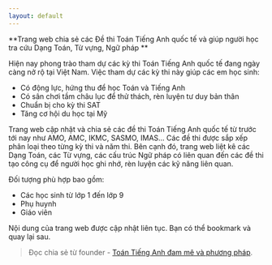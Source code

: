 ```yaml
---
layout: default
---
```


**Trang web chia sẻ các Đề thi Toán Tiếng Anh quốc tế và giúp người học tra cứu Dạng Toán, Từ vựng, Ngữ pháp **

Hiện nay phong trào tham dự các kỳ thi Toán Tiếng Anh quốc tế đang ngày càng nở rộ tại Việt Nam. Việc tham dự các kỳ thi này giúp các em học sinh:
- Có động lực, hứng thu để học Toán và Tiếng Anh
- Có sân chơi tầm châu lục để thử thách, rèn luyện tư duy bản thân
- Chuẩn bị cho kỳ thi SAT
- Tăng cơ hội du học tại Mỹ

Trang web cập nhật và chia sẻ các đề thi Toán Tiếng Anh quốc tế từ trước tới nay như AMO, AMC, IKMC, SASMO, IMAS... Các đề thi được sắp xếp phân loại theo từng kỳ thi và năm thi. Bên cạnh đó, trang web liệt kê các Dạng Toán, các Từ vựng, các cấu trúc Ngữ pháp có liên quan đến các đề thi tạo công cụ để người học ghi nhớ, rèn luyện các kỹ năng liên quan.

Đối tượng phù hợp bao gồm:
- Các học sinh từ lớp 1 đến lớp 9
- Phụ huynh
- Giáo viên

Nội dung của trang web được cập nhật liên tục. Bạn có thể bookmark và quay lại sau.

> Đọc chia sẻ từ founder - [Toán Tiếng Anh đam mê và phương pháp](/about.html).
